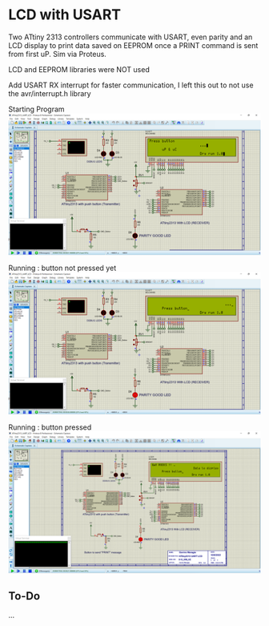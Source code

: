 # LCD with USART

Two ATtiny 2313 controllers communicate with USART, even parity and an LCD display to print data saved on EEPROM once a PRINT command is sent from first uP. Sim via Proteus.

LCD and EEPROM libraries were NOT used 

Add USART RX interrupt for faster communication, I left this out to not use the avr/interrupt.h library

Starting Program 
![Schematic](/Assets/Startup.png)

Running : button not pressed yet
![Sim with Button unpressed](/Assets/bUnPressed.png)

Running : button pressed
![Sim with Button pressed](/Assets/bPressed.png)

## To-Do

...